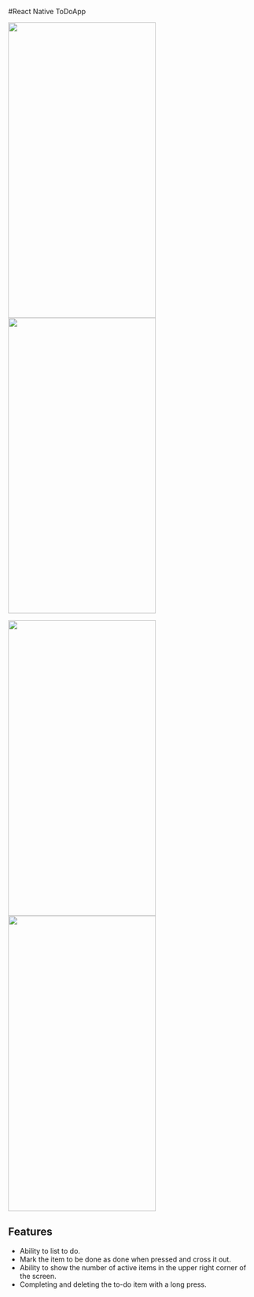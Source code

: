 #React Native ToDoApp

<img src = "https://user-images.githubusercontent.com/83928108/142905557-90fb9176-5a99-4ad9-a547-a340cdabc50e.png" width="300" height = "600" >  <img src = "https://user-images.githubusercontent.com/83928108/142905744-ab01b631-1cbd-472d-94b6-c039c89555bd.png" width="300" height = "600" >


<img src = "https://user-images.githubusercontent.com/83928108/142905790-9264a1be-c982-46e9-a620-81fb12f99104.png" width="300" height = "600" >  <img src = "https://user-images.githubusercontent.com/83928108/142905802-2f902227-3126-48f4-b897-49e68e971fc4.png" width="300" height = "600" >




## Features
- Ability to list to do.
- Mark the item to be done as done when pressed and cross it out.
- Ability to show the number of active items in the upper right corner of the screen.
- Completing and deleting the to-do item with a long press.

